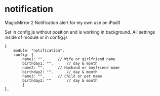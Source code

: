 # notification

MagicMirror 2 Notification alert for my own use on iPad3

Set in config.js without position and is working in background.
All settings inside of module or in config.js

	{
		module: "notification",
		config: {
			name1: "",		// Wife or girlfriend name
			birthday1: "",		// day & month
			name2: "",		// Husband or boyfriend name
			birthday2: "",		// day & month
			name3: "",		// Child or pet name
			birthday3: ""		// day & month
			}
	},
